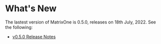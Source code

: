 # **What's New**

The lastest version of MatrixOne is 0.5.0, releases on 18th July, 2022. See the following:

* [v0.5.0 Release Notes](../Release-Notes/v0.5.0.md)
